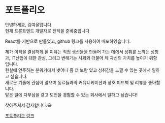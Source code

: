 # 포트폴리오

안녕하세요, 김여울입니다.  
현재 프론트엔드 개발자로 전직을 준비중입니다  
  
React를 기반으로 만들었고, github 링크를 사용하여 배포하였습니다.  
  
제가 이직을 결심하게 된 이유는 직접 생산물을 만들어 가는 데에서 성취를 느끼는 성향과, IT산업에 대한 관심, 그리고 변해가는 사회와 더불어 제 자신의 가치를 높이기 위함입니다.  
현실에 안주하는 분위기에서 벗어나 좀 더 보람 있고 성취감을 느낄 수 있는 곳에서 일하고 싶습니다.  
새로운 기술에 관심이 많으며 동료들과의 커뮤니케이션과 상호 피드백 및 리뷰를 좋아합니다.  
맡은 일에 자부심을 갖고 도전을 경험할 수 있는 회사에서 일하고 싶습니다!  
  
찾아주셔서 감사합니다.😀


[포트폴리오 링크](https://github.com/MangwonCassie/portfolioOriginal)